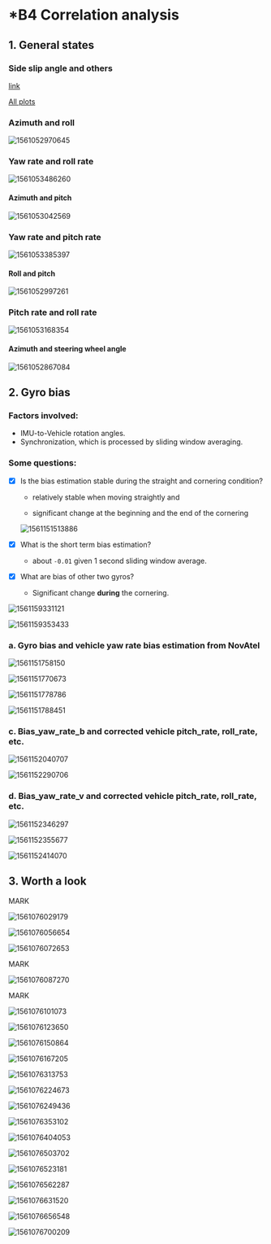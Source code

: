 # *B4 Correlation analysis

## 1. General states

### Side slip angle and others

[link](/home/xiang.zhang/gitRepo/sideslip/examples/plots/2019-06-21_13-50-27_body_and_vehicle_rate_bias_onesecsmth/sideslip)

[All plots](/home/xiang.zhang/gitRepo/sideslip/examples/plots/2019-06-21_16-13-00_vehicle_imu_frame_all_pose)

### Azimuth and roll



![1561052970645](/home/xiang.zhang/gitRepo/project/doc_sideslip/plots/1561052970645.png)



### Yaw rate and roll rate



![1561053486260](/home/xiang.zhang/gitRepo/project/doc_sideslip/plots/1561053486260.png)



#### Azimuth and pitch



![1561053042569](/home/xiang.zhang/gitRepo/project/doc_sideslip/plots/1561053042569.png)

### Yaw rate and pitch rate



![1561053385397](/home/xiang.zhang/gitRepo/project/doc_sideslip/plots/1561053385397.png)





#### Roll and pitch



![1561052997261](/home/xiang.zhang/gitRepo/project/doc_sideslip/plots/1561052997261.png)

### Pitch rate and roll rate

![1561053168354](/home/xiang.zhang/gitRepo/project/doc_sideslip/plots/1561053168354.png)





#### Azimuth and steering wheel angle

![1561052867084](/home/xiang.zhang/gitRepo/project/doc_sideslip/plots/1561052867084.png)

## 2. Gyro bias

### Factors involved: 

- IMU-to-Vehicle rotation angles.
- Synchronization, which is processed by sliding window averaging.

### Some questions:

- [x] Is the bias estimation stable during the straight and cornering condition?

  - relatively stable when moving straightly and 

  - significant change at the beginning and the end of the cornering

  ![1561151513886](/home/xiang.zhang/gitRepo/project/doc_sideslip/plots/1561151513886.png)

- [x] What is the short term bias estimation?

  - about `-0.01` given 1 second sliding window average.

- [x] What are bias of other two gyros?

  - Significant change **during** the cornering.

![1561159331121](/home/xiang.zhang/gitRepo/project/doc_sideslip/plots/1561159331121.png)

![1561159353433](/home/xiang.zhang/gitRepo/project/doc_sideslip/plots/1561159353433.png)

### a. Gyro bias and vehicle yaw rate bias estimation from NovAtel

![1561151758150](/home/xiang.zhang/gitRepo/project/doc_sideslip/plots/1561151758150.png)

![1561151770673](/home/xiang.zhang/gitRepo/project/doc_sideslip/plots/1561151770673.png)

![1561151778786](/home/xiang.zhang/gitRepo/project/doc_sideslip/plots/1561151778786.png)

![1561151788451](/home/xiang.zhang/gitRepo/project/doc_sideslip/plots/1561151788451.png)

### 

### c. Bias_yaw_rate_b and corrected vehicle pitch_rate, roll_rate, etc.

![1561152040707](/home/xiang.zhang/gitRepo/project/doc_sideslip/plots/1561152040707.png)

![1561152290706](/home/xiang.zhang/gitRepo/project/doc_sideslip/plots/1561152302718.png)



### d. Bias_yaw_rate_v and corrected vehicle pitch_rate, roll_rate, etc.

![1561152346297](/home/xiang.zhang/gitRepo/project/doc_sideslip/plots/1561152346297.png)

![1561152355677](/home/xiang.zhang/gitRepo/project/doc_sideslip/plots/1561152355677.png)

![1561152414070](/home/xiang.zhang/gitRepo/project/doc_sideslip/plots/1561152414070.png)

## 3. Worth a look

MARK



![1561076029179](/home/xiang.zhang/gitRepo/project/doc_sideslip/plots/1561076029179.png)

![1561076056654](/home/xiang.zhang/gitRepo/project/doc_sideslip/plots/1561076056654.png)



![1561076072653](/home/xiang.zhang/gitRepo/project/doc_sideslip/plots/1561076072653.png)

MARK

![1561076087270](/home/xiang.zhang/gitRepo/project/doc_sideslip/plots/1561076087270.png)

MARK

![1561076101073](/home/xiang.zhang/gitRepo/project/doc_sideslip/plots/1561076101073.png)

![1561076123650](/home/xiang.zhang/gitRepo/project/doc_sideslip/plots/1561076123650.png)

![1561076150864](/home/xiang.zhang/gitRepo/project/doc_sideslip/plots/1561076150864.png)

![1561076167205](/home/xiang.zhang/gitRepo/project/doc_sideslip/plots/1561076167205.png)



![1561076313753](/home/xiang.zhang/gitRepo/project/doc_sideslip/plots/1561076313753.png)



![1561076224673](/home/xiang.zhang/gitRepo/project/doc_sideslip/plots/1561076224673.png)

![1561076249436](/home/xiang.zhang/gitRepo/project/doc_sideslip/plots/1561076249436.png)



![1561076353102](/home/xiang.zhang/gitRepo/project/doc_sideslip/plots/1561076353102.png)

![1561076404053](/home/xiang.zhang/gitRepo/project/doc_sideslip/plots/1561076404053.png)



![1561076503702](/home/xiang.zhang/gitRepo/project/doc_sideslip/plots/1561076503702.png)





![1561076523181](/home/xiang.zhang/gitRepo/project/doc_sideslip/plots/1561076523181.png)



![1561076562287](/home/xiang.zhang/gitRepo/project/doc_sideslip/plots/1561076562287.png)

![1561076631520](/home/xiang.zhang/gitRepo/project/doc_sideslip/plots/1561076631520.png)





![1561076656548](/home/xiang.zhang/gitRepo/project/doc_sideslip/plots/1561076656548.png)

![1561076700209](/home/xiang.zhang/gitRepo/project/doc_sideslip/plots/1561076700209.png)